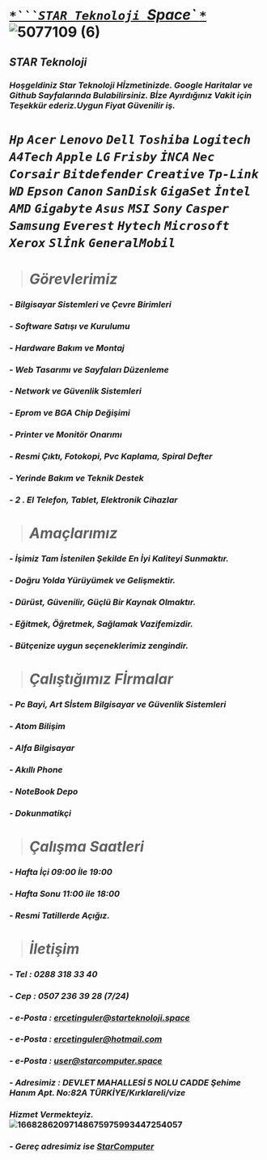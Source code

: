 # ***[`*```STAR Teknoloji `Space` ``*``](https://starteknoloji.space)***![5077109 (6)](https://user-images.githubusercontent.com/93947784/225666681-3a94a2a9-fb61-42dd-904e-4a336b286b5b.png)
## ***STAR Teknoloji***
### ***Hoşgeldiniz Star Teknoloji Hİzmetinizde. Google Haritalar ve Github Sayfalarında Bulabilirsiniz. Bİze Ayırdığınız Vakit için Teşekkür ederiz.Uygun Fiyat Güvenilir iş.***
# ***`Hp`*** ***`Acer`*** ***`Lenovo`*** ***`Dell`*** ***`Toshiba`*** ***`Logitech`*** ***`A4Tech`*** ***`Apple`*** ***`LG`*** ***`Frisby`*** ***`İNCA`*** ***`Nec`*** ***`Corsair`*** ***`Bitdefender`*** ***`Creative`*** ***`Tp-Link`*** ***`WD`*** ***`Epson`*** ***`Canon`*** ***`SanDisk`*** ***`GigaSet`*** ***`İntel`*** ***`AMD`*** ***`Gigabyte`*** ***`Asus`*** ***`MSI`*** ***`Sony`*** ***`Casper`*** ***`Samsung`*** ***`Everest`*** ***`Hytech`*** ***`Microsoft`*** ***`Xerox`*** ***`Slİnk`*** ***`GeneralMobil`***
> # ***Görevlerimiz*** 
### - ***Bilgisayar Sistemleri ve Çevre Birimleri*** 
### - ***Software Satışı ve Kurulumu***
### - ***Hardware Bakım ve Montaj***
### - ***Web Tasarımı ve Sayfaları Düzenleme***
### - ***Network ve Güvenlik Sistemleri***
### - ***Eprom ve BGA Chip Değişimi*** 
### - ***Printer ve Monitör Onarımı***
### - ***Resmi Çıktı, Fotokopi, Pvc Kaplama, Spiral Defter***
### - ***Yerinde Bakım ve Teknik Destek*** 
### - ***2 . El Telefon, Tablet, Elektronik Cihazlar***
> # ***Amaçlarımız***
### - ***İşimiz Tam İstenilen Şekilde En İyi Kaliteyi Sunmaktır.***
### - ***Doğru Yolda Yürüyümek ve Gelişmektir.***
### - ***Dürüst, Güvenilir, Güçlü Bir Kaynak Olmaktır.*** 
### - ***Eğitmek, Öğretmek, Sağlamak Vazifemizdir.***
### - ***Bütçenize uygun seçeneklerimiz zengindir.***
> # ***Çalıştığımız Fİrmalar***
### - ***Pc Bayi, Art Sİstem  Bilgisayar ve Güvenlik Sistemleri***
### - ***Atom Bilişim***
### - ***Alfa Bilgisayar***
### - ***Akıllı Phone***
### - ***NoteBook Depo***
### - ***Dokunmatikçi***
> # ***Çalışma Saatleri***
### - ***Hafta İçi 09:00 İle 19:00***
### - ***Hafta Sonu 11:00 ile 18:00***
### - ***Resmi Tatillerde Açığız.***
> # ***İletişim***
### - ***Tel : 0288 318 33 40***
### - ***Cep : 0507 236 39 28 (7/24)***
### - ***e-Posta : ercetinguler@starteknoloji.space***
### - ***e-Posta : ercetinguler@hotmail.com***
### - ***e-Posta : user@starcomputer.space***
### - ***Adresimiz : DEVLET MAHALLESİ 5 NOLU CADDE Şehime Hanım Apt. No:82A TÜRKİYE/Kırklareli/vize***
### ***Hizmet Vermekteyiz.***![16682862097148675975993447254057](https://user-images.githubusercontent.com/93947784/201494110-4f844e2c-89bd-418a-9dd5-3f52e07dd71e.png)
### - ***Gereç adresimiz ise [StarComputer](https://starcomputer.space)***


